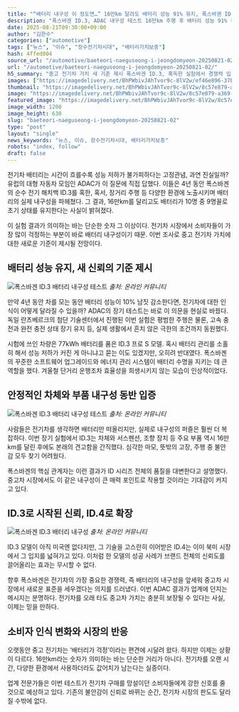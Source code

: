 ```yaml
---
title: "“배터리 내구성 이 정도면…” 16만km 달려도 배터리 성능 91% 유지, 폭스바겐 ID.3 테스트에 ‘합격’"
description: "폭스바겐 ID.3, ADAC 내구성 테스트 16만km 주행 후 배터리 성능 91% 유지 ..."
date: 2025-08-21T09:30:00+09:00
author: "김한수"
categories: ["automotive"]
tags: ["뉴스", "이슈", "장수전기차시대", "배터리가치보증"]
hash: 4ffed004
source_url: "/automotive/baeteori-naeguseong-i-jeongdomyeon-20250821-02/"
url: "/automotive/baeteori-naeguseong-i-jeongdomyeon-20250821-02/"
h5_summary: "중고 전기차 가치 새 기준 제시 폭스바겐 ID.3, 혹독한 실험에서 경쟁력 입증"
images: ["https://imagedelivery.net/BhPWbivJAhTvor9c-8lV2w/ef46e896-37bf-4000-0c54-f05320cacb00/public", "https://imagedelivery.net/BhPWbivJAhTvor9c-8lV2w/0ad4553e-36ce-4a6e-84cf-451632330e00/public", "https://imagedelivery.net/BhPWbivJAhTvor9c-8lV2w/a55befd0-bcd8-422a-711d-934b54464800/public", "https://imagedelivery.net/BhPWbivJAhTvor9c-8lV2w/8c57e879-a369-4af7-2232-251bb5e6c600/public"]
thumbnail: "https://imagedelivery.net/BhPWbivJAhTvor9c-8lV2w/8c57e879-a369-4af7-2232-251bb5e6c600/public"
image: "https://imagedelivery.net/BhPWbivJAhTvor9c-8lV2w/8c57e879-a369-4af7-2232-251bb5e6c600/public"
featured_image: "https://imagedelivery.net/BhPWbivJAhTvor9c-8lV2w/8c57e879-a369-4af7-2232-251bb5e6c600/public"
image_width: 1200
image_height: 630
slug: "baeteori-naeguseong-i-jeongdomyeon-20250821-02"
type: "post"
layout: "single"
news_keywords: "뉴스, 이슈, 장수전기차시대, 배터리가치보증"
robots: "index, follow"
draft: false
---
```


전기차 배터리는 시간이 흐를수록 성능 저하가 불가피하다는 고정관념, 과연 진실일까? 유럽의 대형 자동차 모임인 ADAC가 이 질문에 직접 답했다. 이들은 4년 동안 폭스바겐의 순수 전기 해치백 ID.3를 혹한, 혹서, 장거리 주행 등 다양한 환경에 노출시키며 배터리의 실제 내구성을 파헤쳤다. 그 결과, 16만km를 달리고도 배터리가 10명 중 9명꼴로 초기 상태를 유지한다는 사실이 밝혀졌다.

이 실험 결과가 의미하는 바는 단순한 숫자 그 이상이다. 전기차 시장에서 소비자들이 가장 많이 걱정하는 부분이 바로 배터리 내구성이기 때문. 이번 조사로 중고 전기차 가치에 대한 새로운 기준이 제시될 전망이다.

## 배터리 성능 유지, 새 신뢰의 기준 제시

![폭스바겐 ID.3 배터리 내구성 테스트](https://imagedelivery.net/BhPWbivJAhTvor9c-8lV2w/a55befd0-bcd8-422a-711d-934b54464800/public)
*출처: 온라인 커뮤니티*


만약 4년 동안 차를 모는 동안 배터리 성능이 10% 남짓 감소한다면, 전기차에 대한 인식이 어떻게 달라질 수 있을까? ADAC의 장기 테스트는 바로 이 의문을 현실로 바꿨다. 독일 란츠베르크의 첨단 기술센터에서 진행된 이번 실험은 평범한 주행은 물론, 고속 충전과 완전 충전 상태 장기 유지 등, 실제 생활에서 흔치 않은 극한의 조건까지 동원했다.

시험에 쓰인 차량은 77kWh 배터리를 품은 ID.3 프로 S 모델. 혹시 배터리 관리를 소홀히 해서 성능 저하가 커진 게 아니냐고 묻는 이도 있겠지만, 오히려 반대였다. 폭스바겐의 꾸준한 소프트웨어 업그레이드와 에너지 관리 시스템이 배터리 수명을 지키는 데 큰 역할을 했다. 겨울철 단거리 운행조차 효율성을 희생시키지 않는 모습이 인상적이었다.

## 안정적인 차체와 부품 내구성 동반 입증

![폭스바겐 ID.3 배터리 내구성 테스트](https://imagedelivery.net/BhPWbivJAhTvor9c-8lV2w/0ad4553e-36ce-4a6e-84cf-451632330e00/public)
*출처: 온라인 커뮤니티*


사람들은 전기차를 생각하면 배터리만 떠올리지만, 실제로 내구성의 퍼즐은 훨씬 더 복잡하다. 이번 장기 실험에서 ID.3는 차체와 서스펜션, 조향 장치 등 주요 부품 역시 16만km를 달린 후에도 본래의 견고함을 간직했다. 심각한 마모, 뜻밖의 고장, 주행 중 불안감 모두 찾기 어려웠다.

폭스바겐의 핵심 관계자는 이런 결과가 ID 시리즈 전체의 품질을 대변한다고 설명했다. 중고차 시장에서도 이 같은 내구성이 큰 매력 포인트로 작용할 것이라는 기대감이 커지고 있다.

## ID.3로 시작된 신뢰, ID.4로 확장

![폭스바겐 ID.3 배터리 내구성](https://imagedelivery.net/BhPWbivJAhTvor9c-8lV2w/ef46e896-37bf-4000-0c54-f05320cacb00/public)
*출처: 온라인 커뮤니티*


ID.3 모델이 아직 미국엔 없다지만, 그 기술을 고스란히 이어받은 ID.4는 이미 북미 시장에서 그 입지를 넓혀가고 있다. 이처럼 한 모델의 성공 사례가 브랜드 전체의 신뢰도를 끌어올리는 효과는 무시할 수 없다.

향후 폭스바겐은 전기차의 가장 중요한 경쟁력, 즉 배터리의 내구성을 앞세워 중고차 시장에서 새로운 표준을 세우겠다는 의지를 드러냈다. 이번 ADAC 결과가 업계에 던지는 메시지는 분명하다. 전기차를 오래 타도 중고차 가치는 충분히 보장될 수 있다는 사실, 이제는 믿을 만하다.

## 소비자 인식 변화와 시장의 반응

오랫동안 중고 전기차는 ‘배터리가 걱정’이라는 편견에 시달려 왔다. 하지만 이제는 상황이 다르다. 16만km라는 숫자가 의미하는 바는 단순한 거리가 아니다. 전기차를 오랜 시간, 다양한 환경에서 사용하더라도 값어치가 남는다는 실증이다.

업계 전문가들은 이번 테스트가 전기차 구매를 망설이던 소비자들에게 강한 신호를 줄 것으로 예상하고 있다. 기존의 불안감이 신뢰로 바뀌는 순간, 전기차 시장의 판도도 달라질 수밖에 없다.
